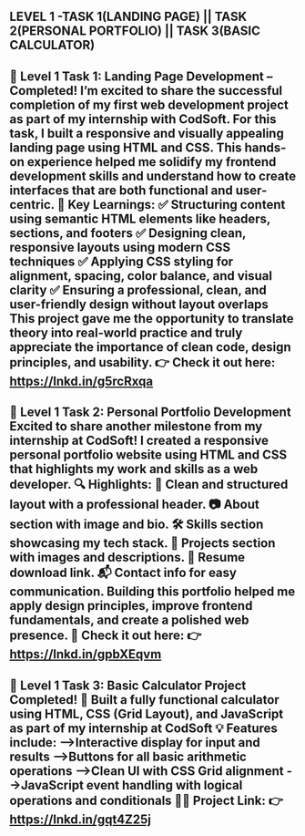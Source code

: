 LEVEL 1 -TASK 1(LANDING PAGE) || TASK 2(PERSONAL PORTFOLIO) || TASK 3(BASIC CALCULATOR)
--------------------------------------------------------------------------------------------

🚀 Level 1 Task 1: Landing Page Development – Completed!
I’m excited to share the successful completion of my first web development project as part of my internship with CodSoft.
For this task, I built a responsive and visually appealing landing page using HTML and CSS. This hands-on experience helped me solidify my frontend development skills and understand how to create interfaces that are both functional and user-centric.
🔑 Key Learnings:
✅ Structuring content using semantic HTML elements like headers, sections, and footers
✅ Designing clean, responsive layouts using modern CSS techniques
✅ Applying CSS styling for alignment, spacing, color balance, and visual clarity
✅ Ensuring a professional, clean, and user-friendly design without layout overlaps
This project gave me the opportunity to translate theory into real-world practice and truly appreciate the importance of clean code, design principles, and usability.
👉 Check it out here: https://lnkd.in/g5rcRxqa
------------------------------------------------------------------------------------------------------------------------------------------------------------------------------------------------------------------

🚀 Level 1 Task 2: Personal Portfolio Development
Excited to share another milestone from my internship at CodSoft!
I created a responsive personal portfolio website using HTML and CSS that highlights my work and skills as a web developer.
🔍 Highlights:
 📌 Clean and structured layout with a professional header.
 📷 About section with image and bio.
 🛠️ Skills section showcasing my tech stack.
 📂 Projects section with images and descriptions.
 📄 Resume download link.
 📬 Contact info for easy communication.
Building this portfolio helped me apply design principles, improve frontend fundamentals, and create a polished web presence.
🔗 Check it out here:
 👉 https://lnkd.in/gpbXEqvm
-----------------------------------------------------------------------------------------------------------------------------------------------------------------------------------------------------------------

 🚀 Level 1 Task 3: Basic Calculator Project Completed!
 🔢 Built a fully functional calculator using HTML, CSS (Grid Layout), and JavaScript as part of my internship at CodSoft
 💡 Features include:
-->Interactive display for input and results
-->Buttons for all basic arithmetic operations
-->Clean UI with CSS Grid alignment
-->JavaScript event handling with logical operations and conditionals
👨‍💻 Project Link:
 👉 https://lnkd.in/gqt4Z25j
------------------------------------------------------------------------------------------------------------------------------------------------------------------------------------------------------------------

